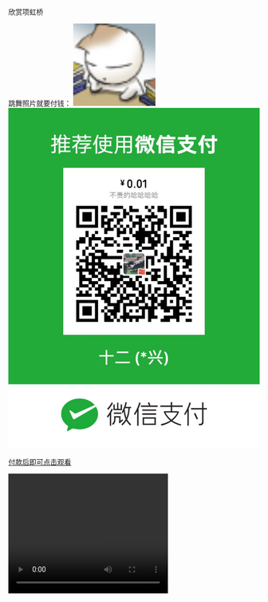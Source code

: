 <html>
<meta charset="UTF-8">欣赏项虹桥
  
<body>
<p>
跳舞照片就要付钱：    
 <img src="./zhu.gif"  width="165" weight="384"/>  
<img src="./收钱.png"  width="550" weight="1280"/>  
 
</p>  
<p><a href="http://www.microsoft.com/">付款后即可点击观看</a> </p>

<video width="320" height="240" controls="controls">
  <source src="88888.mp4" type="video/mp4" />
  <source src="88888.ogg" type="video/ogg" />
  <source src="88888.webm" type="video/webm" />
  <object data="88888.mp4" width="320" height="240">
    <embed src="88888.swf" width="320" height="240" />
  </object>
</video>

</body>
</html>


